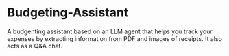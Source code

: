 # Budgeting-Assistant
A budgenting assistant based on an LLM agent that helps you track your expenses by extracting information from PDF and images of receipts. It also acts as a Q&amp;A chat.
